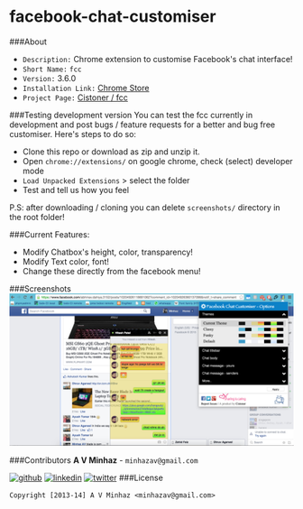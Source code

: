 facebook-chat-customiser
========================
###About
 - `Description:` Chrome extension to customise Facebook's chat interface!
 - `Short Name:` `fcc`
 - `Version:` 3.6.0
 - `Installation Link:` [Chrome Store](https://chrome.google.com/webstore/detail/facebook-chat-customiser/cfdnmijlibfnjggfeipmjhkbieegjhbd)
 - `Project Page:` [Cistoner / fcc](http://cistoner.org/projects/facebook-chat-customiser/)

###Testing development version
You can test the fcc currently in development and post bugs / feature requests for a better and bug free customiser. Here's steps to do so:
 - Clone this repo or download as zip and unzip it.
 - Open `chrome://extensions/` on google chrome, check (select) developer mode
 - `Load Unpacked Extensions` > select the folder
 - Test and tell us how you feel

P.S: after downloading / cloning you can delete `screenshots/` directory in the root folder!

###Current Features:
 - Modify Chatbox's height, color, transparency!
 - Modify Text color, font!
 - Change these directly from the facebook menu!

###Screenshots
![screenshot - 2](./screenshots/sc2.jpg)

###Contributors
**A V Minhaz** - `minhazav@gmail.com`

[![github](http://cdn.flaticon.com/png/64/33600.png)](https://github.com/mebjas)
[![linkedin](http://www.icon2s.com/img64/64x64-black-white-android-linkedin.png)](http://in.linkedin.com/in/minhazav)
[![twitter](http://orionwinesoftware.com/wp-content/uploads/2012/10/picons03.png)](https://twitter.com/minhazav)
###License
```
Copyright [2013-14] A V Minhaz <minhazav@gmail.com>
```


